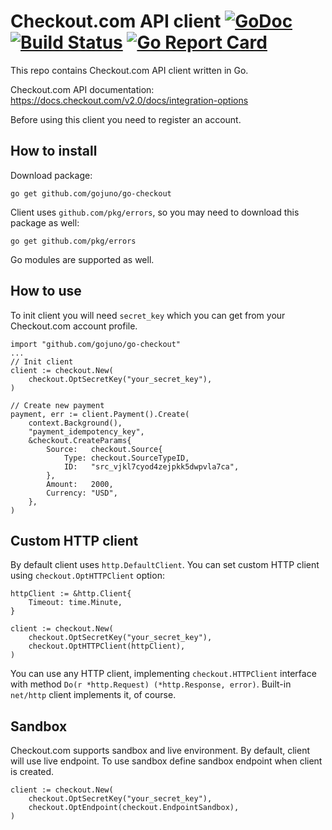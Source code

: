 # Checkout.com API client [![GoDoc](https://godoc.org/github.com/gojuno/go-checkout?status.svg)](http://godoc.org/github.com/gojuno/go-checkout) [![Build Status](https://travis-ci.org/gojuno/go-checkout.svg?branch=master)](https://travis-ci.org/gojuno/go-checkout) [![Go Report Card](https://goreportcard.com/badge/github.com/gojuno/go-checkout)](https://goreportcard.com/report/github.com/gojuno/go-checkout)

This repo contains Checkout.com API client written in Go.

Checkout.com API documentation: https://docs.checkout.com/v2.0/docs/integration-options

Before using this client you need to register an account.

## How to install

Download package:
```
go get github.com/gojuno/go-checkout
```

Client uses `github.com/pkg/errors`, so you may need to download this package as well:
```
go get github.com/pkg/errors
```

Go modules are supported as well.

## How to use

To init client you will need `secret_key` which you can get from your Checkout.com account profile.
```
import "github.com/gojuno/go-checkout"
...
// Init client
client := checkout.New(
	checkout.OptSecretKey("your_secret_key"),
)

// Create new payment
payment, err := client.Payment().Create(
	context.Background(),
	"payment_idempotency_key",
	&checkout.CreateParams{
        Source:   checkout.Source{
            Type: checkout.SourceTypeID,
            ID:   "src_vjkl7cyod4zejpkk5dwpvla7ca",
        },
        Amount:   2000,
        Currency: "USD",
	},
)
```

## Custom HTTP client

By default client uses `http.DefaultClient`. You can set custom HTTP client using `checkout.OptHTTPClient` option:
```
httpClient := &http.Client{
	Timeout: time.Minute,
}

client := checkout.New(
	checkout.OptSecretKey("your_secret_key"),
	checkout.OptHTTPClient(httpClient),
)
```
You can use any HTTP client, implementing `checkout.HTTPClient` interface with method `Do(r *http.Request) (*http.Response, error)`. Built-in `net/http` client implements it, of course.

## Sandbox

Checkout.com supports sandbox and live environment. By default, client will use live endpoint. To use sandbox define sandbox endpoint when client is created.

```
client := checkout.New(
	checkout.OptSecretKey("your_secret_key"),
	checkout.OptEndpoint(checkout.EndpointSandbox),
)
```
